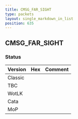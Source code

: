 ```yaml
---
title: CMSG_FAR_SIGHT
type: packets
layout: single_markdown_in_list
position: 635
---
```


## CMSG_FAR_SIGHT

### Status

Version | Hex | Comment
---------- | ---------- | ---------- 
Classic |  |  
TBC |  |  
WotLK |  |  
Cata |  |  
MoP |  |  